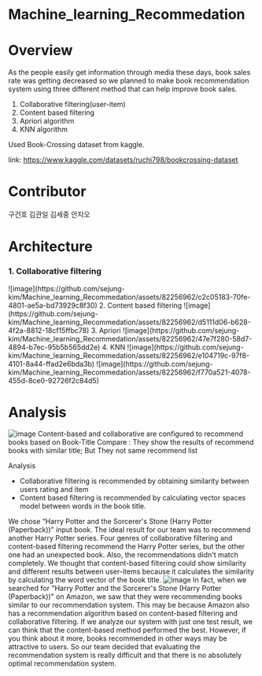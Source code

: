 # Machine_learning_Recommedation

# Overview
As the people easily get information through media these days, book sales rate was getting decreased so we planned to make book recommendation system using three different method that can help improve book sales.

1. Collaborative filtering(user-item)
2. Content based filtering
3. Apriori algorithm
4. KNN algorithm

Used Book-Crossing dataset from kaggle.

link: https://www.kaggle.com/datasets/ruchi798/bookcrossing-dataset

# Contributor
구건호  김관일  김세중  안지오

# Architecture
<h3>1. Collaborative filtering</h3>
![image](https://github.com/sejung-kim/Machine_learning_Recommedation/assets/82256962/c2c05183-70fe-4801-ae5a-bd73929c8f30)
2. Content based filtering
![image](https://github.com/sejung-kim/Machine_learning_Recommedation/assets/82256962/d5111d06-b628-4f2a-8812-18cf15ffbc78)
3. Apriori
![image](https://github.com/sejung-kim/Machine_learning_Recommedation/assets/82256962/47e7f280-58d7-4894-b7ec-95b5b565dd2e)
4. KNN
![image](https://github.com/sejung-kim/Machine_learning_Recommedation/assets/82256962/e104719c-97f8-4101-8a44-ffad2e6bda3b)
![image](https://github.com/sejung-kim/Machine_learning_Recommedation/assets/82256962/f770a521-4078-455d-8ce0-92726f2c84d5)

# Analysis
![image](https://github.com/sejung-kim/Machine_learning_Recommedation/assets/82256962/e55969dc-93ed-4a9e-ac5d-e795623ed881)
Content-based and collaborative are configured to recommend books based on Book-Title
Compare : They show the results of recommend books with similar title; But They not same recommend list

Analysis
- Collaborative filtering is recommended by obtaining similarity between users rating and item
- Content based filtering is recommended by calculating vector spaces model between words in the book title.



We chose “Harry Potter and the Sorcerer's Stone (Harry Potter (Paperback))" input book. The ideal result for our team was to recommend another Harry Potter series. Four genres of collaborative filtering and content-based filtering recommend the Harry Potter series, but the other one had an unexpected book. Also, the recommendations didn't match completely. We thought that content-based filtering could show similarity and different results between user-items because it calculates the similarity by calculating the word vector of the book title.
![image](https://github.com/sejung-kim/Machine_learning_Recommedation/assets/82256962/87aae010-0a11-4ec9-8558-53346fa75ccd)
In fact, when we searched for "Harry Potter and the Sorcerer's Stone (Harry Potter (Paperback))" on Amazon, we saw that they were recommending books similar to our recommendation system. This may be because Amazon also has a recommendation algorithm based on content-based filtering and collaborative filtering.
If we analyze our system with just one test result, we can think that the content-based method performed the best. However, if you think about it more, books recommended in other ways may be attractive to users. So our team decided that evaluating the recommendation system is really difficult and that there is no absolutely optimal recommendation system.

